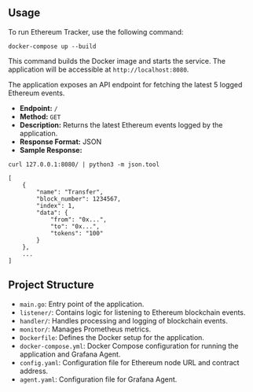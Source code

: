 ## Usage

To run Ethereum Tracker, use the following command:

```shell
docker-compose up --build
```

This command builds the Docker image and starts the service. The application will be accessible at `http://localhost:8080`.

The application exposes an API endpoint for fetching the latest 5 logged Ethereum events.

- **Endpoint:** `/`
- **Method:** `GET`
- **Description:** Returns the latest Ethereum events logged by the application.
- **Response Format:** JSON
- **Sample Response:**

```shell
curl 127.0.0.1:8080/ | python3 -m json.tool
```

```
[
    {
        "name": "Transfer",
        "block_number": 1234567,
        "index": 1,
        "data": {
            "from": "0x...",
            "to": "0x...",
            "tokens": "100"
        }
    },
    ...
]
```

## Project Structure

- `main.go`: Entry point of the application.
- `listener/`: Contains logic for listening to Ethereum blockchain events.
- `handler/`: Handles processing and logging of blockchain events.
- `monitor/`: Manages Prometheus metrics.
- `Dockerfile`: Defines the Docker setup for the application.
- `docker-compose.yml`: Docker Compose configuration for running the application and Grafana Agent.
- `config.yaml`: Configuration file for Ethereum node URL and contract address.
- `agent.yaml`: Configuration file for Grafana Agent.


